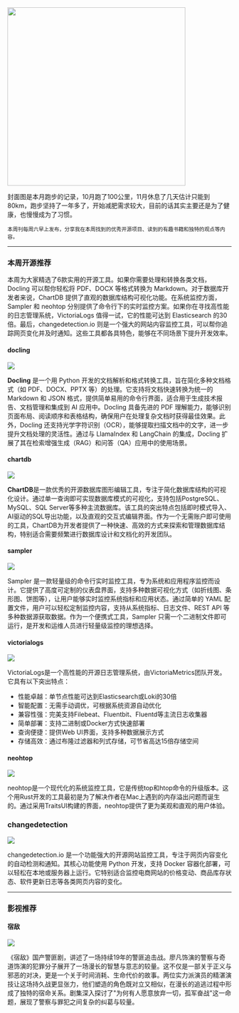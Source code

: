<img src="/assets/07/07-01.png" width="400" />

封面图是本月跑步的记录，10月跑了100公里，11月休息了几天估计只能到80km，跑步坚持了一年多了，开始减肥需求较大，目前的话其实主要还是为了健康，也慢慢成为了习惯。

<small>本周刊每周六早上发布，分享我在本周找到的优秀开源项目、读到的有趣书籍和独特的观点等内容。</small>

---

### 本周开源推荐

本周为大家精选了6款实用的开源工具。如果你需要处理和转换各类文档，Docling 可以帮你轻松将 PDF、DOCX 等格式转换为 Markdown。对于数据库开发者来说，ChartDB 提供了直观的数据库结构可视化功能。在系统监控方面，Sampler 和 neohtop 分别提供了命令行下的实时监控方案。如果你在寻找高性能的日志管理系统，VictoriaLogs 值得一试，它的性能可达到 Elasticsearch 的30倍。最后，changedetection.io 则是一个强大的网站内容监控工具，可以帮你追踪网页变化并及时通知。这些工具都各具特色，能够在不同场景下提升开发效率。



#### docling

![](../../../public/assets/07/241125-docling.png)

**Docling** 是一个用 Python 开发的文档解析和格式转换工具，旨在简化多种文档格式（如 PDF、DOCX、PPTX 等）的处理。它支持将文档快速转换为统一的 Markdown 和 JSON 格式，提供简单易用的命令行界面，适合用于生成技术报告、文档管理和集成到 AI 应用中。Docling 具备先进的 PDF 理解能力，能够识别页面布局、阅读顺序和表格结构，确保用户在处理复杂文档时获得最佳效果。此外，Docling 还支持光学字符识别（OCR），能够提取扫描文档中的文字，进一步提升文档处理的灵活性。通过与 LlamaIndex 和 LangChain 的集成，Docling 扩展了其在检索增强生成（RAG）和问答（QA）应用中的使用场景。


#### chartdb
![](../../../public/assets/07/241126-chartdb.png)

**ChartDB**是一款优秀的开源数据库图形编辑工具，专注于简化数据库结构的可视化设计。通过单一查询即可实现数据库模式的可视化，支持包括PostgreSQL、MySQL、SQL Server等多种主流数据库。该工具的突出特点包括即时模式导入、AI驱动的SQL导出功能，以及直观的交互式编辑界面。作为一个无需账户即可使用的工具，ChartDB为开发者提供了一种快速、高效的方式来探索和管理数据库结构，特别适合需要频繁进行数据库设计和文档化的开发团队。

#### sampler
![](../../../public/assets/07/241127-sampler.png)

Sampler 是一款轻量级的命令行实时监控工具，专为系统和应用程序监控而设计。它提供了高度可定制的仪表盘界面，支持多种数据可视化方式（如折线图、条形图、饼图等），让用户能够实时监控系统指标和应用状态。通过简单的 YAML 配置文件，用户可以轻松定制监控内容，支持从系统指标、日志文件、REST API 等多种数据源获取数据。作为一个便携式工具，Sampler 只需一个二进制文件即可运行，是开发和运维人员进行轻量级监控的理想选择。

#### victorialogs

![](../../../public/assets/07/241128-victorialogs.png)

VictoriaLogs是一个高性能的开源日志管理系统，由VictoriaMetrics团队开发。它具有以下突出特点：

- 性能卓越：单节点性能可达到Elasticsearch或Loki的30倍
- 智能配置：无需手动调优，可根据系统资源自动优化
- 兼容性强：完美支持Filebeat、Fluentbit、Fluentd等主流日志收集器
- 简单部署：支持二进制或Docker方式快速部署
- 查询便捷：提供Web UI界面，支持多种数据展示方式
- 存储高效：通过布隆过滤器和列式存储，可节省高达15倍存储空间

#### neohtop

![](../../../public/assets/07/241129-neohtop.png)

neohtop是一个现代化的系统监控工具，它是传统top和htop命令的升级版本。这个用Rust开发的工具最初是为了解决作者在Mac上遇到的内存溢出问题而诞生的。通过采用TraitsUI构建的界面，neohtop提供了更为美观和直观的用户体验。


### changedetection
![](../../../public/assets/07/241201-changedetection.png)

changedetection.io 是一个功能强大的开源网站监控工具，专注于网页内容变化的自动检测和通知。其核心功能使用 Python 开发，支持 Docker 容器化部署，可以轻松在本地或服务器上运行。它特别适合监控电商网站的价格变动、商品库存状态、软件更新日志等各类网页内容的变化。

---

### 影视推荐

#### 宿敌

![](../../../public/assets/07/07-02.png)

《宿敌》国产警匪剧，讲述了一场持续19年的警匪追击战。廖凡饰演的警察与奇道饰演的犯罪分子展开了一场漫长的智慧与意志的较量。这不仅是一部关于正义与邪恶的对决，更是一个关于时间消耗、生命代价的故事。两位实力派演员的精湛演技让这场持久战更显张力，他们塑造的角色既对立又相似，在漫长的追逃过程中形成了独特的宿命关系。剧集深入探讨了"为何有人愿意放弃一切，孤军奋战"这一命题，展现了警察与罪犯之间复杂的纠葛与较量。

